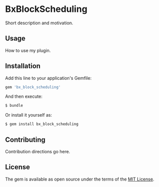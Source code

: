 # BxBlockScheduling
Short description and motivation.

## Usage
How to use my plugin.

## Installation
Add this line to your application's Gemfile:

```ruby
gem 'bx_block_scheduling'
```

And then execute:
```bash
$ bundle
```

Or install it yourself as:
```bash
$ gem install bx_block_scheduling
```

## Contributing
Contribution directions go here.

## License
The gem is available as open source under the terms of the [MIT License](https://opensource.org/licenses/MIT).
